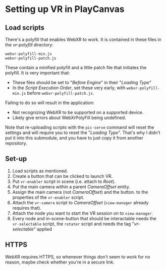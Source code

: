 # Setting up VR in PlayCanvas

## Load scripts
There's a polyfill that enables WebXR to work. It is contained in these files in the _vr-polyfill_ directory:
```
webxr-polyfill-min.js
webxr-polyfill-patch.js
```
These contain a minified polyfill and a little patch file that initiates the polyfill. 
It is very important that:
- These files should be set to "_Before Engine_" in their "_Loading Type_"
- In the _Script Execution Order_, set these very early, with ```webxr-polyfill-min.js``` before ```webxr-polyfill-patch.js```.

Failing to do so will result in the application:
- Not recognizing WebXR to be supported on a supported device.
- Likely give errors about WebXrPolyFill being undefined.

Note that re-uploading scripts with the ```pic-serve``` command will reset the settings and will require you to reset the "_Loading Type_". That's why I didn't put it into this submodule, and you have to just copy it from another repository.

## Set-up
1. Load scripts as mentioned.
2. Create a button that can be clicked to launch VR.
3. Put ```vr-enabler``` script in scene (i.e. attach to _Root_).
4. Put the main camera within a parent _CameraOffset_ entity.
5. Assign the main camera (not _CameraOffset_) and the button. to the properties of the ```vr-enabler``` script.
6. Attach the ```vr-camera``` script to _CameraOffset_ (```view-manager``` already requires that).
7. Attach the node you want to start the VR session on to ```view-manager```.
8. Every node and in-scene-button that should be interactable needs the ```vr-selectable``` script, the ```rotater``` script and needs the tag "_vr-selectable_" applied

## HTTPS
WebXR requires HTTPS, so whenever things don't seem to work for no reason, maybe check whether you're in a secure link.